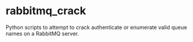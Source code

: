 # rabbitmq_crack
Python scripts to attempt to crack authenticate or enumerate valid queue names on a RabbitMQ server.

